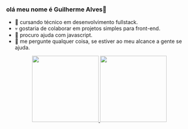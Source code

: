 ### olá meu nome é Guilherme Alves👋

- 🌱  cursando técnico em desenvolvimento fullstack.
- 💀  gostaria de colaborar em projetos simples para front-end.
- 🤔  procuro ajuda com javascript.
- 💬  me pergunte qualquer coisa, se estiver ao meu alcance a gente se ajuda.


<div align="center">
  <a href="https://github.com/GuidoAlves">
  <img height="180em" src="https://github-readme-stats.vercel.app/api?username=GuidoAlves&show_icons=true&theme=dracula&include_all_commits=true&count_private=true"/>
  <img height="180em" src="https://github-readme-stats.vercel.app/api/top-langs/?username=GuidoAlves&layout=compact&langs_count=7&theme=dracula"/>
</div>
